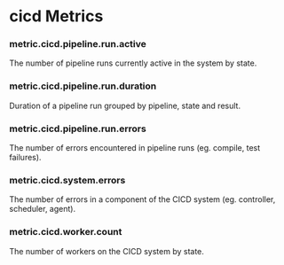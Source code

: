 # cicd Metrics
### metric.cicd.pipeline.run.active

The number of pipeline runs currently active in the system by state.


### metric.cicd.pipeline.run.duration

Duration of a pipeline run grouped by pipeline, state and result.


### metric.cicd.pipeline.run.errors

The number of errors encountered in pipeline runs (eg. compile, test failures).


### metric.cicd.system.errors

The number of errors in a component of the CICD system (eg. controller, scheduler, agent).


### metric.cicd.worker.count

The number of workers on the CICD system by state.

